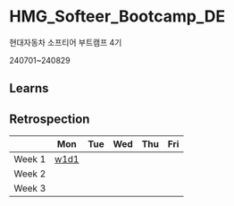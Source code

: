 # HMG_Softeer_Bootcamp_DE

현대자동차 소프티어 부트캠프 4기

240701~240829

## Learns



## Retrospection
|        | Mon | Tue | Wed | Thu | Fri |
| ------ | --- | --- | --- | --- | --- |
| Week 1 | [w1d1](retrospect/w1/d1.md) |     |     |     |     |
| Week 2 |     |     |     |     |     |
| Week 3 |     |     |     |     |     |
